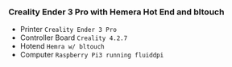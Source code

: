 ### Creality Ender 3 Pro with Hemera Hot End and bltouch

- Printer `Creality Ender 3 Pro` 
- Controller Board `Creality 4.2.7`
- Hotend `Hemra w/ bltouch`
- Computer `Raspberry Pi3 running fluiddpi`
